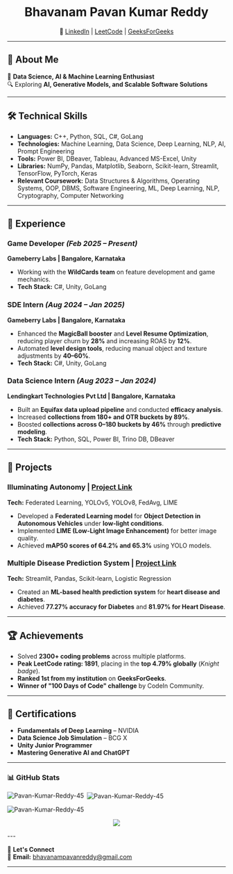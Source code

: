 <h1 align="center">Bhavanam Pavan Kumar Reddy</h1>  

<p align="center">
🔗 <a href="https://www.linkedin.com/in/pavan-kumar-reddy-bhavanam/">LinkedIn</a> | <a href="https://leetcode.com/u/pavan_riser/">LeetCode</a> | <a href="https://www.geeksforgeeks.org/user/bhavanampavanreddy/">GeeksForGeeks</a>  
</p>

---

## 👋 About Me  

🚀 **Data Science, AI & Machine Learning Enthusiast**  
🔍 Exploring **AI, Generative Models, and Scalable Software Solutions**  

---

## 🛠️ Technical Skills  

- **Languages:** C++, Python, SQL, C#, GoLang  
- **Technologies:** Machine Learning, Data Science, Deep Learning, NLP, AI, Prompt Engineering  
- **Tools:** Power BI, DBeaver, Tableau, Advanced MS-Excel, Unity  
- **Libraries:** NumPy, Pandas, Matplotlib, Seaborn, Scikit-learn, Streamlit, TensorFlow, PyTorch, Keras  
- **Relevant Coursework:** Data Structures & Algorithms, Operating Systems, OOP, DBMS, Software Engineering, ML, Deep Learning, NLP, Cryptography, Computer Networking  

---

## 💼 Experience  

### **Game Developer** *(Feb 2025 – Present)*  
**Gameberry Labs | Bangalore, Karnataka**  
- Working with the **WildCards team** on feature development and game mechanics.  
- **Tech Stack:** C#, Unity, GoLang  

### **SDE Intern** *(Aug 2024 – Jan 2025)*  
**Gameberry Labs | Bangalore, Karnataka**  
- Enhanced the **MagicBall booster** and **Level Resume Optimization**, reducing player churn by **28%** and increasing ROAS by **12%**.  
- Automated **level design tools**, reducing manual object and texture adjustments by **40–60%**.  
- **Tech Stack:** C#, Unity, GoLang  

### **Data Science Intern** *(Aug 2023 – Jan 2024)*  
**Lendingkart Technologies Pvt Ltd | Bangalore, Karnataka**  
- Built an **Equifax data upload pipeline** and conducted **efficacy analysis**.  
- Increased **collections from 180+ and OTR buckets by 89%**.  
- Boosted **collections across 0–180 buckets by 46%** through **predictive modeling**.  
- **Tech Stack:** Python, SQL, Power BI, Trino DB, DBeaver  

---

## 🔬 Projects  

### **Illuminating Autonomy** | [Project Link](https://drive.google.com/drive/u/4/folders/1HTcD6bj6XuaLBNPd4vv_Uglz3pkedT05)  
**Tech:** Federated Learning, YOLOv5, YOLOv8, FedAvg, LIME  
- Developed a **Federated Learning model** for **Object Detection in Autonomous Vehicles** under **low-light conditions**.  
- Implemented **LIME (Low-Light Image Enhancement)** for better image quality.  
- Achieved **mAP50 scores of 64.2% and 65.3%** using YOLO models.  

### **Multiple Disease Prediction System** | [Project Link](https://github.com/Pavan-Kumar-Reddy-45/Multiple-Disease-Prediction-System)  
**Tech:** Streamlit, Pandas, Scikit-learn, Logistic Regression  
- Created an **ML-based health prediction system** for **heart disease and diabetes**.  
- Achieved **77.27% accuracy for Diabetes** and **81.97% for Heart Disease**.  

---

## 🏆 Achievements  

- Solved **2300+ coding problems** across multiple platforms.  
- **Peak LeetCode rating: 1891**, placing in the **top 4.79% globally** (*Knight badge*).  
- **Ranked 1st from my institution** on **GeeksForGeeks**.  
- **Winner of "100 Days of Code" challenge** by CodeIn Community.  

---

## 📜 Certifications  

- **Fundamentals of Deep Learning** – NVIDIA  
- **Data Science Job Simulation** – BCG X  
- **Unity Junior Programmer**  
- **Mastering Generative AI and ChatGPT**  

---

### 📊 GitHub Stats  

<p><img align="left" src="https://github-readme-stats.vercel.app/api/top-langs?username=tsdk02&show_icons=true&locale=en&layout=compact" alt="Pavan-Kumar-Reddy-45" /></p>

<p>&nbsp;<img align="center" src="https://github-readme-stats.vercel.app/api?username=tsdk02&show_icons=true&locale=en" alt="Pavan-Kumar-Reddy-45" /></p>

<p><img align="center" src="https://github-readme-streak-stats.herokuapp.com/?user=Pavan-Kumar-Reddy-45&" alt="Pavan-Kumar-Reddy-45" /></p>

<p align="center">
  <a href="https://github.com/Gunasaikiran" target="_blank">
    <img src="https://github-profile-trophy.vercel.app/?username=Pavan-Kumar-Reddy-45&theme=gruvbox&layout=compact&title_color=00FF00"/>
  </a>
</p>
---

🔗 **Let's Connect**  
📧 **Email:** bhavanampavanreddy@gmail.com  

---


